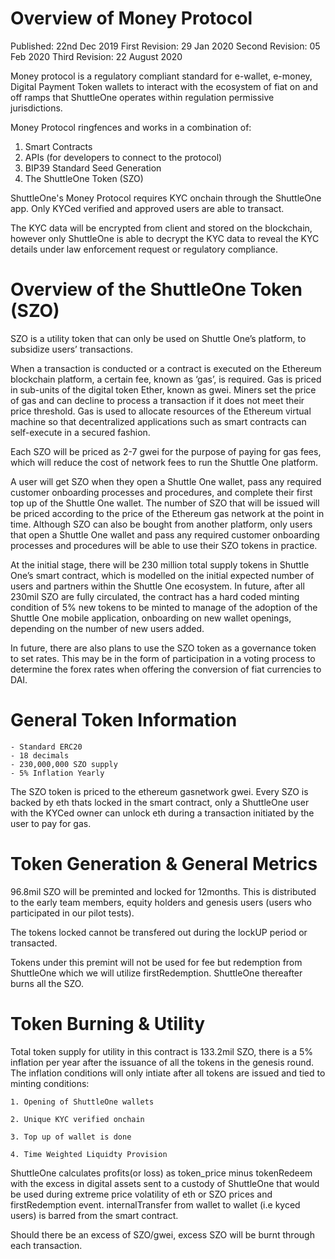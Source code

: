 # Overview of Money Protocol

Published: 22nd Dec 2019
First Revision: 29 Jan 2020
Second Revision: 05 Feb 2020
Third Revision: 22 August 2020

Money protocol is a regulatory compliant standard for e-wallet, e-money, Digital Payment Token wallets to interact with the ecosystem of fiat on and off ramps that ShuttleOne operates within regulation permissive jurisdictions.

Money Protocol ringfences and works in a combination of:

1. Smart Contracts
2. APIs (for developers to connect to the protocol)
3. BIP39 Standard Seed Generation
4. The ShuttleOne Token (SZO)

ShuttleOne's Money Protocol requires KYC onchain through the ShuttleOne app. Only KYCed verified and approved users are able to transact.

The KYC data will be encrypted from client and stored on the blockchain, however only ShuttleOne is able to decrypt the KYC data to reveal the KYC details under law enforcement request or regulatory compliance.


# Overview of the ShuttleOne Token (SZO)

SZO is a utility token that can only be used on Shuttle One’s platform, to subsidize users’ transactions. 

When a transaction is conducted or a contract is executed on the Ethereum blockchain platform, a certain fee, known as ‘gas’, is required. Gas is priced in sub-units of the digital token Ether, known as gwei. Miners set the price of gas and can decline to process a transaction if it does not meet their price threshold. Gas is used to allocate resources of the Ethereum virtual machine so that decentralized applications such as smart contracts can self-execute in a secured fashion. 

Each SZO will be priced as 2-7 gwei for the purpose of paying for gas fees, which will reduce the cost of network fees to run the Shuttle One platform.  

A user will get SZO when they open a Shuttle One wallet, pass any required customer onboarding processes and procedures, and complete their first top up of the Shuttle One wallet. The number of SZO that will be issued will be priced according to the price of the Ethereum gas network at the point in time. Although SZO can also be bought from another platform, only users that open a Shuttle One wallet and pass any required customer onboarding processes and procedures will be able to use their SZO tokens in practice. 

At the initial stage, there will be 230 million total supply tokens in Shuttle One’s smart contract, which is modelled on the initial expected number of users and partners within the Shuttle One ecosystem. In future, after all 230mil SZO are fully circulated, the contract has a hard coded minting condition of 5% new tokens to be minted to manage of the adoption of the Shuttle One mobile application, onboarding on new wallet openings, depending on the number of new users added. 

In future, there are also plans to use the SZO token as a governance token to set rates. This may be in the form of participation in a voting process to determine the forex rates when offering the conversion of fiat currencies to DAI. 

	
# General Token Information

    - Standard ERC20
    - 18 decimals
    - 230,000,000 SZO supply
    - 5% Inflation Yearly 
	

The SZO token is priced to the ethereum gasnetwork gwei. Every SZO is backed by eth thats locked in the smart contract, only a ShuttleOne user with the KYCed owner can unlock eth during a transaction initiated by the user to pay for gas.

# Token Generation & General Metrics

96.8mil SZO will be preminted and locked for 12months. This is distributed to the early team members, equity holders and genesis users (users who participated in our pilot tests).

The tokens locked cannot be transfered out during the lockUP period or transacted.

Tokens under this premint will not be used for fee but redemption from ShuttleOne which we will utilize firstRedemption. ShuttleOne thereafter burns all the SZO.

# Token Burning & Utility 

Total token supply for utility in this contract is 133.2mil SZO, there is a 5% inflation per year after the issuance of all the tokens in the genesis round. The inflation conditions will only intiate after all tokens are issued and tied to minting conditions:

	1. Opening of ShuttleOne wallets
	
	2. Unique KYC verified onchain
	
	3. Top up of wallet is done
	
	4. Time Weighted Liquidty Provision

ShuttleOne calculates profits(or loss) as token_price minus tokenRedeem with the excess in digital assets sent to a custody of ShuttleOne that would be used during extreme price volatility of eth or SZO prices and firstRedemption event.
internalTransfer from wallet to wallet (i.e kyced users) is barred from the smart contract.

Should there be an excess of SZO/gwei, excess SZO will be burnt through each transaction.


